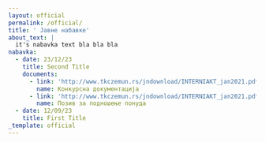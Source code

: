 ```yaml
---
layout: official
permalink: /official/
title: ' Jавнe набавке'
about_text: |
  it's nabavka text bla bla bla
nabavka:
  - date: 23/12/23
    title: Second Title
    documents:
      - link: 'http://www.tkczemun.rs/jndownload/INTERNIAKT_jan2021.pdf'
        name: Конкурсна документација
      - link: 'http://www.tkczemun.rs/jndownload/INTERNIAKT_jan2021.pdf'
        name: Позив за подношење понуда
  - date: 12/09/23
    title: First Title
_template: official
---
```

























